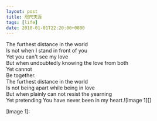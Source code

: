 ```yaml
---
layout: post
title: 咫尺天涯
tags: [life]
date: 2010-01-01T22:20:00+0800
---
```


  
The furthest distance in the world  
Is not when I stand in front of you  
Yet you can't see my love  
But when undoubtedly knowing the love from both  
Yet cannot  
Be together.  
The furthest distance in the world  
Is not being apart while being in love  
But when plainly can not resist the yearning  
Yet pretending You have never been in my heart.![Image 1][]


[Image 1]: 